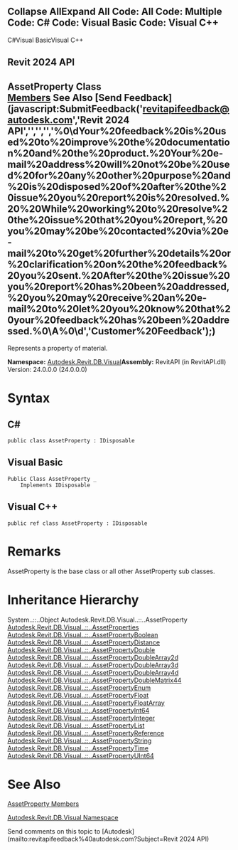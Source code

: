 ﻿

Collapse AllExpand All Code: All Code: Multiple Code: C# Code: Visual Basic Code: Visual C++   
---  
  
C#Visual BasicVisual C++

Revit 2024 API  
---  
AssetProperty Class  
[Members](b7ef5b57-40e8-0454-bddd-8ba9d85d4c53.md) See Also [Send Feedback](javascript:SubmitFeedback\('revitapifeedback@autodesk.com','Revit 2024 API','','','','%0\\dYour%20feedback%20is%20used%20to%20improve%20the%20documentation%20and%20the%20product.%20Your%20e-mail%20address%20will%20not%20be%20used%20for%20any%20other%20purpose%20and%20is%20disposed%20of%20after%20the%20issue%20you%20report%20is%20resolved.%20%20While%20working%20to%20resolve%20the%20issue%20that%20you%20report,%20you%20may%20be%20contacted%20via%20e-mail%20to%20get%20further%20details%20or%20clarification%20on%20the%20feedback%20you%20sent.%20After%20the%20issue%20you%20report%20has%20been%20addressed,%20you%20may%20receive%20an%20e-mail%20to%20let%20you%20know%20that%20your%20feedback%20has%20been%20addressed.%0\\A%0\\d','Customer%20Feedback'\);)  
---  
  
Represents a property of material. 

**Namespace:** [Autodesk.Revit.DB.Visual](f5a10581-6ac2-be19-0e32-f87d05bc8b83.md)**Assembly:** RevitAPI (in RevitAPI.dll) Version: 24.0.0.0 (24.0.0.0)

# Syntax

C#  
---  
      
    
    public class AssetProperty : IDisposable  
  
Visual Basic  
---  
      
    
    Public Class AssetProperty _
    	Implements IDisposable  
  
Visual C++  
---  
      
    
    public ref class AssetProperty : IDisposable  
  
# Remarks

AssetProperty is the base class or all other AssetProperty sub classes. 

# Inheritance Hierarchy

System..::..Object Autodesk.Revit.DB.Visual..::..AssetProperty [Autodesk.Revit.DB.Visual..::..AssetProperties](45955e9d-7dd4-b06c-f71a-f9ae2cc1c34a.md) [Autodesk.Revit.DB.Visual..::..AssetPropertyBoolean](ad822813-a51f-cf85-3252-5fe21b4d701b.md) [Autodesk.Revit.DB.Visual..::..AssetPropertyDistance](990766c4-1042-f5e3-6ee2-683b70dcb8ab.md) [Autodesk.Revit.DB.Visual..::..AssetPropertyDouble](d8e06a30-efb0-33f1-1bba-e6d4a04166d9.md) [Autodesk.Revit.DB.Visual..::..AssetPropertyDoubleArray2d](63c56433-ed33-964b-483d-0b121e150d9d.md) [Autodesk.Revit.DB.Visual..::..AssetPropertyDoubleArray3d](f0623332-e4b1-3b6f-7247-8ee16a27251c.md) [Autodesk.Revit.DB.Visual..::..AssetPropertyDoubleArray4d](1fe933ae-e881-273a-fb8b-c4a7d9e66bc0.md) [Autodesk.Revit.DB.Visual..::..AssetPropertyDoubleMatrix44](e483b386-4b38-e05d-206a-1aa7e070001b.md) [Autodesk.Revit.DB.Visual..::..AssetPropertyEnum](56f459f6-b936-9634-7d05-d5498e5087cf.md) [Autodesk.Revit.DB.Visual..::..AssetPropertyFloat](06a74248-8273-987b-bd05-b59736b60372.md) [Autodesk.Revit.DB.Visual..::..AssetPropertyFloatArray](8c042dcb-b778-6053-b500-1b8d5a943a4a.md) [Autodesk.Revit.DB.Visual..::..AssetPropertyInt64](65ae8ae5-6310-a937-913e-de7ff539aaed.md) [Autodesk.Revit.DB.Visual..::..AssetPropertyInteger](881f3822-5fc9-da1e-9c35-e0dd39e9343d.md) [Autodesk.Revit.DB.Visual..::..AssetPropertyList](8f1e901e-d1a6-e8f1-0e10-d8b28e0ad073.md) [Autodesk.Revit.DB.Visual..::..AssetPropertyReference](349244aa-7a2c-0a9e-304e-d07c5597c0bd.md) [Autodesk.Revit.DB.Visual..::..AssetPropertyString](714d66c8-caf4-64d3-0f6e-2a743d6428d5.md) [Autodesk.Revit.DB.Visual..::..AssetPropertyTime](bb1e47c2-cb9b-b03b-30ca-4a32b0309a93.md) [Autodesk.Revit.DB.Visual..::..AssetPropertyUInt64](8d3655d9-9a26-b932-90f2-9819143c03bf.md)

# See Also

[AssetProperty Members](b7ef5b57-40e8-0454-bddd-8ba9d85d4c53.md)

[Autodesk.Revit.DB.Visual Namespace](f5a10581-6ac2-be19-0e32-f87d05bc8b83.md)

Send comments on this topic to [Autodesk](mailto:revitapifeedback%40autodesk.com?Subject=Revit 2024 API)